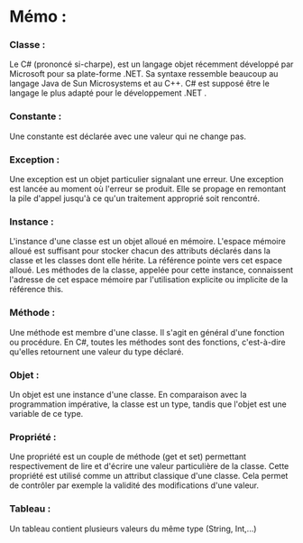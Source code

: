 # Mémo :

### Classe : 
Le C# (prononcé si-charpe), est un langage objet récemment développé par Microsoft pour sa plate-forme .NET. Sa syntaxe ressemble beaucoup au langage Java de Sun Microsystems et au C++. C# est supposé être le langage le plus adapté pour le développement .NET .

### Constante : 
Une constante est déclarée avec une valeur qui ne change pas.

### Exception :
Une exception est un objet particulier signalant une erreur. Une exception est lancée au moment où l'erreur se produit. Elle se propage en remontant la pile d'appel jusqu'à ce qu'un traitement approprié soit rencontré.

### Instance :
L'instance d'une classe est un objet alloué en mémoire. L'espace mémoire alloué est suffisant pour stocker chacun des attributs déclarés dans la classe et les classes dont elle hérite. La référence pointe vers cet espace alloué. Les méthodes de la classe, appelée pour cette instance, connaissent l'adresse de cet espace mémoire par l'utilisation explicite ou implicite de la référence this.

### Méthode : 
Une méthode est membre d'une classe. Il s'agit en général d'une fonction ou procédure. En C#, toutes les méthodes sont des fonctions, c'est-à-dire qu'elles retournent une valeur du type déclaré.

### Objet : 
Un objet est une instance d'une classe. En comparaison avec la programmation impérative, la classe est un type, tandis que l'objet est une variable de ce type.

### Propriété : 
Une propriété est un couple de méthode (get et set) permettant respectivement de lire et d'écrire une valeur particulière de la classe. Cette propriété est utilisé comme un attribut classique d'une classe. Cela permet de contrôler par exemple la validité des modifications d'une valeur.

### Tableau : 
Un tableau contient plusieurs valeurs du même type (String, Int,...)
